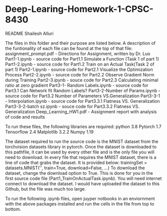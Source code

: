 # Deep-Learing-Homework-1-CPSC-8430

README
Shailesh Alluri

The files in this folder and their purpose are listed below. A description of 
the funtionality of each file can be found at the top of that file:
assignment_prompt.pdf - Directions for Assignment, written by Dr. Luo
Part1-1.ipynb - source code for Part1.1 Simulate a Function (Task 1 of part 1)
Part1-2.ipynb - source code for Part1.2 Train on an Actual Task(Task 2 of part 1)
Part2-1.ipynb - source code for Part2.1 Visualize the Optimization Process
Part2-2.ipynb - source code for Part2.2 Observe Gradient Norm during Training
Part2-3.ipynb - souce code for Part2.3 Calculating minimal ratio at zero gradient
Part3-1- Random Labels.ipynb - source code for Part3.1 Can Network fit Random Labels?
Part3-2-Number of Params.ipynb - source code for Part3.2 Number of Parameters VS.Generalization
Part3-3-1 - Interpolation.ipynb - source code for Part3.3.1 Flatness VS. Generalization
Part3-3-2-batch sz.ipynb - souce code for Part3.3.2 Flatness VS. Generalization
Deep_Learning_HW1.pdf - Assignment report with analysis of code and results

To run these files, the following libraries are required:
python 3.8
Pytorch 1.7
Tensorflow 2.4
Matplotlib 3.2.2
Numpy 1.19

The dataset required to run the source code is the MNIST dataset from the
torchvision datasets library in pytorch. Once the dataset is downloaded to this 
pathfile, it can be used by every other file and is the only file you will
need to download. In every file that requires the MNIST dataset, there is a
line of code that grabs the dataset. It is provided below:
trainingSet = datasets.MNIST('', train=True, download=False, ...)
To download the dataset, change the download option to True. This is done 
for you in the first source code file (Part1_TrainOnActualTask.ipynb). 
You will need internet connect to download the dataset. I would have
uploaded the dataset to this Github, but the file was much too large. 

To run the following .ipynb files, open juyper notbooks in an enviornment with
the above packages installed and run the cells in the file from top to bottom. 
